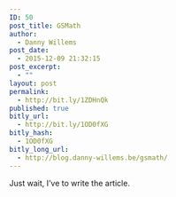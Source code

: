 ```yaml
---
ID: 50
post_title: GSMath
author:
  - Danny Willems
post_date:
  - 2015-12-09 21:32:15
post_excerpt:
  - ""
layout: post
permalink:
  - http://bit.ly/1ZDHnQk
published: true
bitly_url:
  - http://bit.ly/1OD0fXG
bitly_hash:
  - 1OD0fXG
bitly_long_url:
  - http://blog.danny-willems.be/gsmath/
---
```

Just wait, I’ve to write the article.